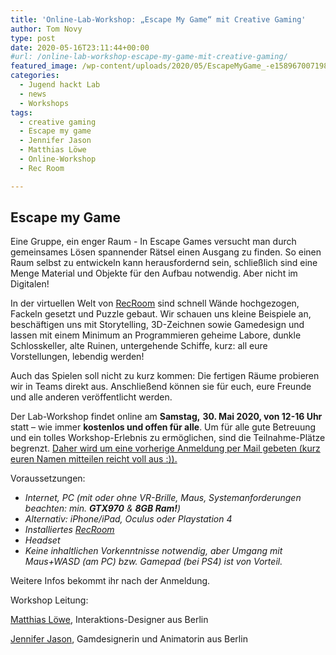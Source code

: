 ```yaml
---
title: 'Online-Lab-Workshop: „Escape My Game“ mit Creative Gaming'
author: Tom Novy
type: post
date: 2020-05-16T23:11:44+00:00
#url: /online-lab-workshop-escape-my-game-mit-creative-gaming/
featured_image: /wp-content/uploads/2020/05/EscapeMyGame_-e1589670071980.jpg
categories:
  - Jugend hackt Lab
  - news
  - Workshops
tags:
  - creative gaming
  - Escape my game
  - Jennifer Jason
  - Matthias Löwe
  - Online-Workshop
  - Rec Room

---
```

## Escape my Game

Eine Gruppe, ein enger Raum - In Escape Games versucht man durch gemeinsames Lösen spannender Rätsel einen Ausgang zu finden. So einen Raum selbst zu entwickeln kann herausfordernd sein, schließlich sind eine Menge Material und Objekte für den Aufbau notwendig. Aber nicht im Digitalen!

In der virtuellen Welt von [RecRoom][1] sind schnell Wände hochgezogen, Fackeln gesetzt und Puzzle gebaut. Wir schauen uns kleine Beispiele an, beschäftigen uns mit Storytelling, 3D-Zeichnen sowie Gamedesign und lassen mit einem Minimum an Programmieren geheime Labore, dunkle Schlosskeller, alte Ruinen, untergehende Schiffe, kurz: all eure Vorstellungen, lebendig werden!

Auch das Spielen soll nicht zu kurz kommen: Die fertigen Räume probieren wir in Teams direkt aus. Anschließend können sie für euch, eure Freunde und alle anderen veröffentlicht werden.

Der Lab-Workshop findet online am **Samstag,** **30. Mai 2020, von 12-16 Uhr** statt &#8211; wie immer **kostenlos und offen für alle**. Um für alle gute Betreuung und ein tolles Workshop-Erlebnis zu ermöglichen, sind die Teilnahme-Plätze begrenzt. [Daher wird um eine vorherige Anmeldung per Mail gebeten (kurz euren Namen mitteilen reicht voll aus :)).][2]

Voraussetzungen:
  * _Internet, PC (mit oder ohne VR-Brille, Maus, Systemanforderungen beachten: min. **GTX970** & **8GB Ram!**)_
  * _Alternativ: iPhone/iPad, Oculus oder Playstation 4_
  * _Installiertes [RecRoom][3]_
  * _Headset_
  * _Keine inhaltlichen Vorkenntnisse notwendig, aber Umgang mit Maus+WASD (am PC) bzw. Gamepad (bei PS4) ist von Vorteil._

Weitere Infos bekommt ihr nach der Anmeldung.

Workshop Leitung:

[Matthias Löwe][4], Interaktions-Designer aus Berlin

[Jennifer Jason][5], Gamdesignerin und Animatorin aus Berlin

 [1]: https://recroom.com
 [2]: mailto:tomas.novy@jugendhackt.org
 [3]: https://recroom.com/
 [4]: https://matthiasloewe.eu
 [5]: http://www.jenniferjason.de
